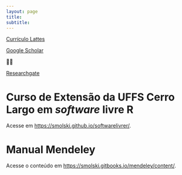 ```yaml
---
layout: page
title: 
subtitle: 
---
```


<p class="about-text">
<span class="fa fa-file-pdf-o about-icon"></span>
<a href="http://lattes.cnpq.br/0578969416600036" target="_blank">Currículo Lattes</a>

</p>

<p class="about-text">
<span class="fa fa-graduation-cap"></span>
<a href="https://scholar.google.com.br/citations?user=Pt6gxR4AAAAJ&hl=pt-BR" target="_blank">Google Scholar</a>
</p>



<p class="about-text">
<span class="fab fa-researchgate"></span>
<a href="https://www.researchgate.net/profile/Felipe_Smolski?ev=hdr_xprfR" target="_blank">Researchgate</a>
</p>

# Curso de Extensão da UFFS Cerro Largo em *software* livre R

Acesse em <https://smolski.github.io/softwarelivrer/>.

# Manual Mendeley

Acesse o conteúdo em  <https://smolski.gitbooks.io/mendeley/content/>.

